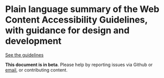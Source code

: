 # Plain language summary of the Web Content Accessibility Guidelines, with guidance for design and development

[See the guidelines](https://jfhector.github.io/accessibility-guidelines/)

**This document is in beta**. Please help by reporting issues via Github or [email](mailto:jeanfrancois.hector@googlemail.com), or contributing content.
